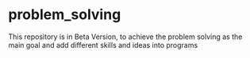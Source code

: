 # problem_solving
This repository is in Beta Version, to achieve the problem solving as the main goal and add different skills and ideas into programs
